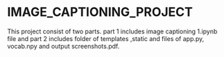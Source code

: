 # IMAGE_CAPTIONING_PROJECT
This project consist of two parts. part 1 includes image captioning 1.ipynb file and part 2 includes folder of templates ,static and files of app.py, vocab.npy and output screenshots.pdf.   
